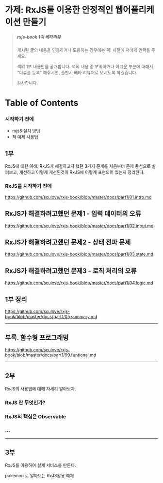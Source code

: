 # 가제: RxJS를 이용한 안정적인 웹어플리케이션 만들기

> ##### rxjs-book 1차 베타리뷰
> 
> 게시된 글의 내용을 인용하거나 도용하는 경우에는 꼭! 사전에 저에게 연락을 주세요.
> 
> 책의 1부 내용만을 공개합니다.
> 책의 내용 중 부족하거나 아쉬운 부분에 대해서 "이슈를 등록" 해주시면,
> 출판시 베타 리뷰어로 모시도록 하겠습니다.
> 
> 감사합니다.



# Table of Contents

### 시작하기 전에
- rxjs5 설치 방법
- 책 예제 사용법

## 1부
RxJS에 대한 이해.
RxJS가 해결하고자 했던 3가지 문제를 처음부터 문제 중심으로 살펴보고, 개선하고 이렇게 개선된것이 RxJS에 어떻게 표현되어 있는지 정리한다.

### RxJS를 시작하기 전에
https://github.com/sculove/rxjs-book/blob/master/docs/part1/01.intro.md

## RxJS가 해결하려고했던 문제1 - 입력 데이터의 오류
https://github.com/sculove/rxjs-book/blob/master/docs/part1/02.input.md

## RxJS가 해결하려고했던 문제2 - 상태 전파 문제 
https://github.com/sculove/rxjs-book/blob/master/docs/part1/03.state.md


## RxJS가 해결하려고했던 문제3 - 로직 처리의 오류
https://github.com/sculove/rxjs-book/blob/master/docs/part1/04.logic.md

## 1부 정리
https://github.com/sculove/rxjs-book/blob/master/docs/part1/05.summary.md

-----------------------------
## 부록. 함수형 프로그래밍

https://github.com/sculove/rxjs-book/blob/master/docs/part1/99.funtional.md

-----------------------------

## 2부
RxJS의 사용법에 대해 자세히 알아보자.
### RxJS 란 무엇인가?
### RxJS의 핵심은 Observable 
### ...

--------------------------------

## 3부
RxJS를 이용하여 실제 서비스를 만든다.

pokemon 로 알아보는 RxJS활용 예제



